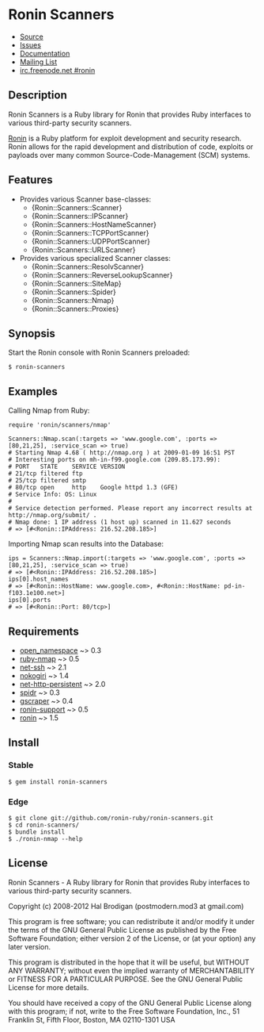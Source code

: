 # Ronin Scanners

* [Source](https://github.com/ronin-ruby/ronin-scanners)
* [Issues](https://github.com/ronin-ruby/ronin-scanners/issues)
* [Documentation](http://rubydoc.info/github/ronin-ruby/ronin-scanners/frames)
* [Mailing List](https://groups.google.com/group/ronin-ruby)
* [irc.freenode.net #ronin](http://ronin-ruby.github.com/irc/)

## Description

Ronin Scanners is a Ruby library for Ronin that provides Ruby interfaces to
various third-party security scanners.

[Ronin] is a Ruby platform for exploit development and security research.
Ronin allows for the rapid development and distribution of code, exploits
or payloads over many common Source-Code-Management (SCM) systems.

## Features

* Provides various Scanner base-classes:
  * {Ronin::Scanners::Scanner}
  * {Ronin::Scanners::IPScanner}
  * {Ronin::Scanners::HostNameScanner}
  * {Ronin::Scanners::TCPPortScanner}
  * {Ronin::Scanners::UDPPortScanner}
  * {Ronin::Scanners::URLScanner}
* Provides various specialized Scanner classes:
  * {Ronin::Scanners::ResolvScanner}
  * {Ronin::Scanners::ReverseLookupScanner}
  * {Ronin::Scanners::SiteMap}
  * {Ronin::Scanners::Spider}
  * {Ronin::Scanners::Nmap}
  * {Ronin::Scanners::Proxies}

## Synopsis

Start the Ronin console with Ronin Scanners preloaded:

    $ ronin-scanners

## Examples

Calling Nmap from Ruby:

    require 'ronin/scanners/nmap'
  
    Scanners::Nmap.scan(:targets => 'www.google.com', :ports => [80,21,25], :service_scan => true)
    # Starting Nmap 4.68 ( http://nmap.org ) at 2009-01-09 16:51 PST
    # Interesting ports on mh-in-f99.google.com (209.85.173.99):
    # PORT   STATE    SERVICE VERSION
    # 21/tcp filtered ftp
    # 25/tcp filtered smtp
    # 80/tcp open     http    Google httpd 1.3 (GFE)
    # Service Info: OS: Linux
    #
    # Service detection performed. Please report any incorrect results at http://nmap.org/submit/ .
    # Nmap done: 1 IP address (1 host up) scanned in 11.627 seconds
    # => [#<Ronin::IPAddress: 216.52.208.185>]

Importing Nmap scan results into the Database:

    ips = Scanners::Nmap.import(:targets => 'www.google.com', :ports => [80,21,25], :service_scan => true)
    # => [#<Ronin::IPAddress: 216.52.208.185>]
    ips[0].host_names
    # => [#<Ronin::HostName: www.google.com>, #<Ronin::HostName: pd-in-f103.1e100.net>]
    ips[0].ports
    # => [#<Ronin::Port: 80/tcp>]

## Requirements

* [open_namespace] ~> 0.3
* [ruby-nmap] ~> 0.5
* [net-ssh] ~> 2.1
* [nokogiri] ~> 1.4
* [net-http-persistent] ~> 2.0
* [spidr] ~> 0.3
* [gscraper] ~> 0.4
* [ronin-support] ~> 0.5
* [ronin] ~> 1.5

## Install

### Stable

    $ gem install ronin-scanners

### Edge

    $ git clone git://github.com/ronin-ruby/ronin-scanners.git
    $ cd ronin-scanners/
    $ bundle install
    $ ./ronin-nmap --help

## License

Ronin Scanners - A Ruby library for Ronin that provides Ruby interfaces to
various third-party security scanners.

Copyright (c) 2008-2012 Hal Brodigan (postmodern.mod3 at gmail.com)

This program is free software; you can redistribute it and/or modify
it under the terms of the GNU General Public License as published by
the Free Software Foundation; either version 2 of the License, or
(at your option) any later version.

This program is distributed in the hope that it will be useful,
but WITHOUT ANY WARRANTY; without even the implied warranty of
MERCHANTABILITY or FITNESS FOR A PARTICULAR PURPOSE.  See the
GNU General Public License for more details.

You should have received a copy of the GNU General Public License
along with this program; if not, write to the Free Software
Foundation, Inc., 51 Franklin St, Fifth Floor, Boston, MA  02110-1301  USA

[Ronin]: http://ronin-ruby.github.com/

[open_namespace]: https://github.com/postmodern/open_namespace#readme
[ruby-nmap]: https://github.com/sophsec/ruby-nmap#readme
[net-ssh]: https://github.com/net-ssh/net-ssh#readme
[nokogiri]: https://github.com/tenderlove/nokogiri#readme
[net-http-persistent]: http://docs.seattlerb.org/net-http-persistent
[spidr]: https://github.com/postmodern/spidr#readme
[gscraper]: https://github.com/postmodern/gscraper#readme
[ronin-support]: https://github.com/ronin-ruby/ronin-support#readme
[ronin]: https://github.com/ronin-ruby/ronin#readme
